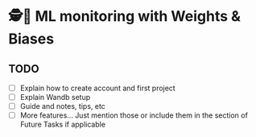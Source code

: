 # :detective::robot: ML monitoring with Weights & Biases

## TODO

- [ ] Explain how to create account and first project
- [ ] Explain Wandb setup
- [ ] Guide and notes, tips, etc
- [ ] More features... Just mention those or include them in the section of Future Tasks if applicable
